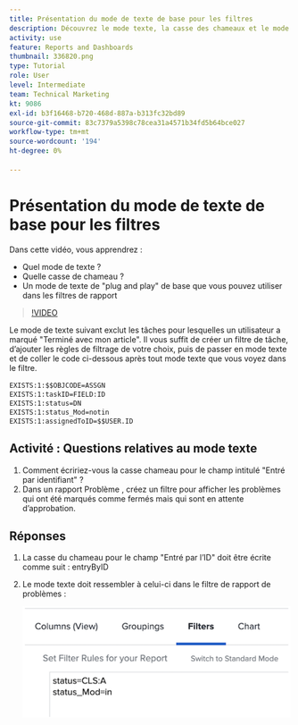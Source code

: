 ```yaml
---
title: Présentation du mode de texte de base pour les filtres
description: Découvrez le mode texte, la casse des chameaux et le mode de texte de base "plug and play" que vous pouvez utiliser dans vos filtres de rapports dans [!DNL  Workfront].
activity: use
feature: Reports and Dashboards
thumbnail: 336820.png
type: Tutorial
role: User
level: Intermediate
team: Technical Marketing
kt: 9086
exl-id: b3f16468-b720-468d-887a-b313fc32bd89
source-git-commit: 83c7379a5398c78cea31a4571b34fd5b64bce027
workflow-type: tm+mt
source-wordcount: '194'
ht-degree: 0%

---
```


# Présentation du mode de texte de base pour les filtres

Dans cette vidéo, vous apprendrez :

* Quel mode de texte ?
* Quelle casse de chameau ?
* Un mode de texte de &quot;plug and play&quot; de base que vous pouvez utiliser dans les filtres de rapport

>[!VIDEO](https://video.tv.adobe.com/v/336820/?quality=12)

Le mode de texte suivant exclut les tâches pour lesquelles un utilisateur a marqué &quot;Terminé avec mon article&quot;. Il vous suffit de créer un filtre de tâche, d’ajouter les règles de filtrage de votre choix, puis de passer en mode texte et de coller le code ci-dessous après tout mode texte que vous voyez dans le filtre.

```
EXISTS:1:$$OBJCODE=ASSGN  
EXISTS:1:taskID=FIELD:ID  
EXISTS:1:status=DN  
EXISTS:1:status_Mod=notin  
EXISTS:1:assignedToID=$$USER.ID 
```

## Activité : Questions relatives au mode texte

1. Comment écririez-vous la casse chameau pour le champ intitulé &quot;Entré par identifiant&quot; ?
1. Dans un rapport Problème , créez un filtre pour afficher les problèmes qui ont été marqués comme fermés mais qui sont en attente d’approbation.

## Réponses

1. La casse du chameau pour le champ &quot;Entré par l’ID&quot; doit être écrite comme suit : entryByID
1. Le mode texte doit ressembler à celui-ci dans le filtre de rapport de problèmes :

   ![Image de l’écran pour créer un nouveau filtre en mode texte](assets/btm-answer.png)
